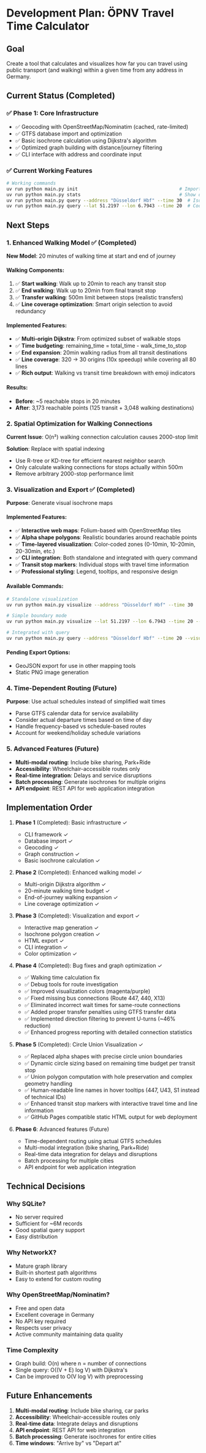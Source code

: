 # Development Plan: ÖPNV Travel Time Calculator

## Goal
Create a tool that calculates and visualizes how far you can travel using public transport (and walking) within a given time from any address in Germany.

## Current Status (Completed)

### ✅ Phase 1: Core Infrastructure 
- ✅ Geocoding with OpenStreetMap/Nominatim (cached, rate-limited)
- ✅ GTFS database import and optimization
- ✅ Basic isochrone calculation using Dijkstra's algorithm
- ✅ Optimized graph building with distance/journey filtering
- ✅ CLI interface with address and coordinate input

### ✅ Current Working Features
```bash
# Working commands
uv run python main.py init                                     # Import GTFS data
uv run python main.py stats                                    # Show database stats
uv run python main.py query --address "Düsseldorf Hbf" --time 30  # Isochrone calc
uv run python main.py query --lat 51.2197 --lon 6.7943 --time 20  # Coordinate input
```

## Next Steps

### 1. Enhanced Walking Model ✅ (Completed)
**New Model**: 20 minutes of walking time at start and end of journey

#### Walking Components:
1. ✅ **Start walking**: Walk up to 20min to reach any transit stop
2. ✅ **End walking**: Walk up to 20min from final transit stop  
3. ✅ **Transfer walking**: 500m limit between stops (realistic transfers)
4. ✅ **Line coverage optimization**: Smart origin selection to avoid redundancy

#### Implemented Features:
- ✅ **Multi-origin Dijkstra**: From optimized subset of walkable stops
- ✅ **Time budgeting**: remaining_time = total_time - walk_time_to_stop
- ✅ **End expansion**: 20min walking radius from all transit destinations
- ✅ **Line coverage**: 320 → 30 origins (10x speedup) while covering all 80 lines
- ✅ **Rich output**: Walking vs transit time breakdown with emoji indicators

#### Results:
- **Before**: ~5 reachable stops in 20 minutes
- **After**: 3,173 reachable points (125 transit + 3,048 walking destinations)

### 2. Spatial Optimization for Walking Connections
**Current Issue**: O(n²) walking connection calculation causes 2000-stop limit

**Solution**: Replace with spatial indexing
- Use R-tree or KD-tree for efficient nearest neighbor search
- Only calculate walking connections for stops actually within 500m
- Remove arbitrary 2000-stop performance limit

### 3. Visualization and Export ✅ (Completed)
**Purpose**: Generate visual isochrone maps

#### Implemented Features:
- ✅ **Interactive web maps**: Folium-based with OpenStreetMap tiles
- ✅ **Alpha shape polygons**: Realistic boundaries around reachable points
- ✅ **Time-layered visualization**: Color-coded zones (0-10min, 10-20min, 20-30min, etc.)
- ✅ **CLI integration**: Both standalone and integrated with query command
- ✅ **Transit stop markers**: Individual stops with travel time information
- ✅ **Professional styling**: Legend, tooltips, and responsive design

#### Available Commands:
```bash
# Standalone visualization
uv run python main.py visualize --address "Düsseldorf Hbf" --time 30

# Simple boundary mode
uv run python main.py visualize --lat 51.2197 --lon 6.7943 --time 20 --simple

# Integrated with query
uv run python main.py query --address "Düsseldorf Hbf" --time 20 --visualize
```

#### Pending Export Options:
- GeoJSON export for use in other mapping tools
- Static PNG image generation

### 4. Time-Dependent Routing (Future)
**Purpose**: Use actual schedules instead of simplified wait times

- Parse GTFS calendar data for service availability
- Consider actual departure times based on time of day
- Handle frequency-based vs schedule-based routes
- Account for weekend/holiday schedule variations

### 5. Advanced Features (Future)
- **Multi-modal routing**: Include bike sharing, Park+Ride
- **Accessibility**: Wheelchair-accessible routes only
- **Real-time integration**: Delays and service disruptions
- **Batch processing**: Generate isochrones for multiple origins
- **API endpoint**: REST API for web application integration

## Implementation Order

1. **Phase 1** (Completed): Basic infrastructure ✓
   - CLI framework ✓
   - Database import ✓
   - Geocoding ✓
   - Graph construction ✓
   - Basic isochrone calculation ✓

2. **Phase 2** (Completed): Enhanced walking model ✓
   - Multi-origin Dijkstra algorithm ✓
   - 20-minute walking time budget ✓
   - End-of-journey walking expansion ✓
   - Line coverage optimization ✓

3. **Phase 3** (Completed): Visualization and export ✓
   - Interactive map generation ✓
   - Isochrone polygon creation ✓
   - HTML export ✓
   - CLI integration ✓
   - Color optimization ✓

4. **Phase 4** (Completed): Bug fixes and graph optimization ✓
   - ✅ Walking time calculation fix
   - ✅ Debug tools for route investigation  
   - ✅ Improved visualization colors (magenta/purple)
   - ✅ Fixed missing bus connections (Route 447, 440, X13)
   - ✅ Eliminated incorrect wait times for same-route connections
   - ✅ Added proper transfer penalties using GTFS transfer data
   - ✅ Implemented direction filtering to prevent U-turns (~46% reduction)
   - ✅ Enhanced progress reporting with detailed connection statistics

5. **Phase 5** (Completed): Circle Union Visualization ✓
   - ✅ Replaced alpha shapes with precise circle union boundaries
   - ✅ Dynamic circle sizing based on remaining time budget per transit stop
   - ✅ Union polygon computation with hole preservation and complex geometry handling
   - ✅ Human-readable line names in hover tooltips (447, U43, S1 instead of technical IDs)
   - ✅ Enhanced transit stop markers with interactive travel time and line information
   - ✅ GitHub Pages compatible static HTML output for web deployment

6. **Phase 6**: Advanced features (Future)
   - Time-dependent routing using actual GTFS schedules
   - Multi-modal integration (bike sharing, Park+Ride)
   - Real-time data integration for delays and disruptions
   - Batch processing for multiple cities
   - API endpoint for web application integration

## Technical Decisions

### Why SQLite?
- No server required
- Sufficient for ~6M records
- Good spatial query support
- Easy distribution

### Why NetworkX?
- Mature graph library
- Built-in shortest path algorithms
- Easy to extend for custom routing

### Why OpenStreetMap/Nominatim?
- Free and open data
- Excellent coverage in Germany
- No API key required
- Respects user privacy
- Active community maintaining data quality

### Time Complexity
- Graph build: O(n) where n = number of connections
- Single query: O((V + E) log V) with Dijkstra's
- Can be improved to O(V log V) with preprocessing

## Future Enhancements

1. **Multi-modal routing**: Include bike sharing, car parks
2. **Accessibility**: Wheelchair-accessible routes only
3. **Real-time data**: Integrate delays and disruptions
4. **API endpoint**: REST API for web integration
5. **Batch processing**: Generate isochrones for entire cities
6. **Time windows**: "Arrive by" vs "Depart at"